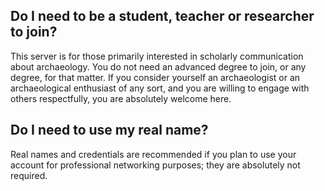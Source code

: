 ## Do I need to be a student, teacher or researcher to join?

This server is for those primarily interested in scholarly communication about archaeology. 
You do not need an advanced degree to join, or any degree, for that matter.
If you consider yourself an archaeologist or an archaeological enthusiast of any sort, and you are willing to engage with others respectfully, you are absolutely welcome here.

## Do I need to use my real name?

Real names and credentials are recommended if you plan to use your account for professional networking purposes; they are absolutely not required.
